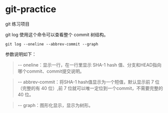 # git-practice
git 练习项目

git log
使用这个命令可以查看整个 commit 树结构。
```git
git log --oneline --abbrev-commit --graph
```
参数说明如下：
> -- oneline：显示一行，在一行里显示 SHA-1 hash 值、分支和HEAD指向哪个commit、commit提交说明。

> -- abbrev-commit：将SHA-1 hash值显示为一个短值，默认显示前 7 位（完整的有 40 位）,前 7 位就可以唯一定位到一个commit，不需要完整的 40 位。

> -- graph：图形化显示，显示为树形。
